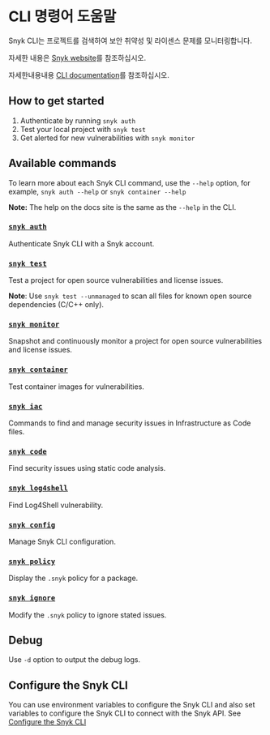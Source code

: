 # CLI 명령어 도움말

Snyk CLI는 프로젝트를 검색하여 보안 취약성 및 라이센스 문제를 모니터링합니다.

자세한 내용은 [Snyk website](https://snyk.io)를 참조하십시오.

자세한내용내용 [CLI documentation](https://docs.snyk.io/features/snyk-cli)를 참조하십시오.

## How to get started

1. Authenticate by running `snyk auth`
2. Test your local project with `snyk test`
3. Get alerted for new vulnerabilities with `snyk monitor`

## Available commands

To learn more about each Snyk CLI command, use the `--help` option, for example, `snyk auth --help` or `snyk container --help`

**Note:** The help on the docs site is the same as the `--help` in the CLI.

### [`snyk auth`](broken-reference)

Authenticate Snyk CLI with a Snyk account.

### [`snyk test`](broken-reference)

Test a project for open source vulnerabilities and license issues.

**Note**: Use `snyk test --unmanaged` to scan all files for known open source dependencies (C/C++ only).

### [`snyk monitor`](broken-reference)

Snapshot and continuously monitor a project for open source vulnerabilities and license issues.

### [`snyk container`](broken-reference)

Test container images for vulnerabilities.

### [`snyk iac`](broken-reference)

Commands to find and manage security issues in Infrastructure as Code files.

### [`snyk code`](broken-reference)

Find security issues using static code analysis.

### [`snyk log4shell`](broken-reference)

Find Log4Shell vulnerability.

### [`snyk config`](broken-reference)

Manage Snyk CLI configuration.

### [`snyk policy`](broken-reference)

Display the `.snyk` policy for a package.

### [`snyk ignore`](broken-reference)

Modify the `.snyk` policy to ignore stated issues.

## Debug

Use `-d` option to output the debug logs.

## Configure the Snyk CLI

You can use environment variables to configure the Snyk CLI and also set variables to configure the Snyk CLI to connect with the Snyk API. See [Configure the Snyk CLI](https://docs.snyk.io/features/snyk-cli/configure-the-snyk-cli)
